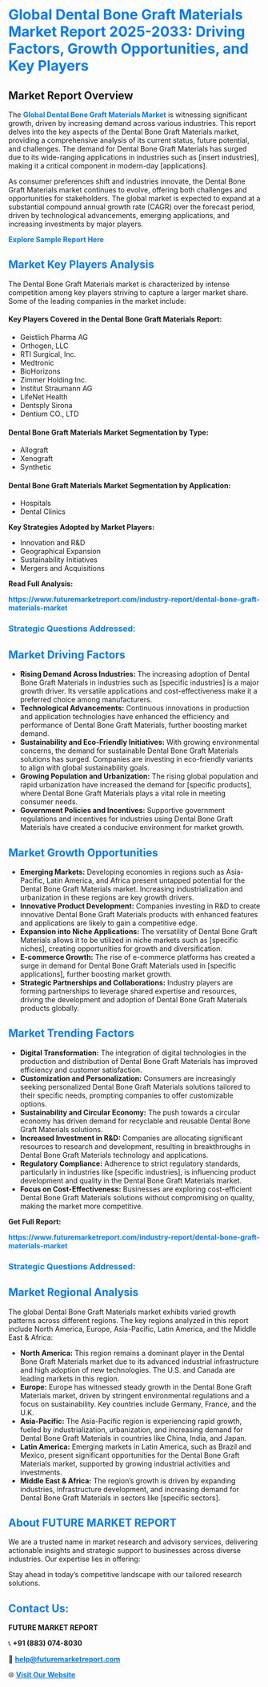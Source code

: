 <h1 style="color: #007BFF;">Global Dental Bone Graft Materials Market Report 2025-2033: Driving Factors, Growth Opportunities, and Key Players</h1>

<section id="overview">
<h2>Market Report Overview</h2>
<p>The <a href="https://www.futuremarketreport.com/industry-report/dental-bone-graft-materials-market" style="color: #007BFF; text-decoration: none;"><strong>Global Dental Bone Graft Materials Market</strong></a> is witnessing significant growth, driven by increasing demand across various industries. This report delves into the key aspects of the Dental Bone Graft Materials market, providing a comprehensive analysis of its current status, future potential, and challenges. The demand for Dental Bone Graft Materials has surged due to its wide-ranging applications in industries such as [insert industries], making it a critical component in modern-day [applications].</p>
<p>As consumer preferences shift and industries innovate, the Dental Bone Graft Materials market continues to evolve, offering both challenges and opportunities for stakeholders. The global market is expected to expand at a substantial compound annual growth rate (CAGR) over the forecast period, driven by technological advancements, emerging applications, and increasing investments by major players.</p>
</section>

<section id="overview">
<p><a href="https://www.futuremarketreport.com/request-sample/reportId=79710" style="color: #007BFF; text-decoration: none;"><strong>Explore Sample Report Here</strong></a></p>
</section>

<section id="key-players">
<h2 style="color: #007BFF;">Market Key Players Analysis</h2>
<p>The Dental Bone Graft Materials market is characterized by intense competition among key players striving to capture a larger market share. Some of the leading companies in the market include:</p>
<h4>Key Players Covered in the Dental Bone Graft Materials Report:</h4>
<ul><li>Geistlich Pharma AG</li><li>Orthogen, LLC</li><li>RTI Surgical, Inc.</li><li>Medtronic</li><li>BioHorizons</li><li>Zimmer Holding Inc.</li><li>Institut Straumann AG</li><li>LifeNet Health</li><li>Dentsply Sirona</li><li>Dentium CO., LTD</li></ul>
<h4>Dental Bone Graft Materials Market Segmentation by Type:</h4>
<ul><li>Allograft</li><li>Xenograft</li><li>Synthetic</li></ul>

<h4>Dental Bone Graft Materials Market Segmentation by Application:</h4>
<ul><li>Hospitals</li><li>Dental Clinics</li></ul>
<p><strong>Key Strategies Adopted by Market Players:</strong></p>
<ul>
<li>Innovation and R&D</li>
<li>Geographical Expansion</li>
<li>Sustainability Initiatives</li>
<li>Mergers and Acquisitions</li>
</ul>
</section>

<section>
<p><strong>Read Full Analysis: </strong></p><a href="https://www.futuremarketreport.com/industry-report/dental-bone-graft-materials-market" style="color: #007BFF; text-decoration: none;"><strong>https://www.futuremarketreport.com/industry-report/dental-bone-graft-materials-market</strong></a>
<h3 style="color: #007BFF;">Strategic Questions Addressed:</h3>
</section>

<section id="driving-factors">
<h2 style="color: #007BFF;">Market Driving Factors</h2>
<ul>
<li><strong>Rising Demand Across Industries:</strong> The increasing adoption of Dental Bone Graft Materials in industries such as [specific industries] is a major growth driver. Its versatile applications and cost-effectiveness make it a preferred choice among manufacturers.</li>
<li><strong>Technological Advancements:</strong> Continuous innovations in production and application technologies have enhanced the efficiency and performance of Dental Bone Graft Materials, further boosting market demand.</li>
<li><strong>Sustainability and Eco-Friendly Initiatives:</strong> With growing environmental concerns, the demand for sustainable Dental Bone Graft Materials solutions has surged. Companies are investing in eco-friendly variants to align with global sustainability goals.</li>
<li><strong>Growing Population and Urbanization:</strong> The rising global population and rapid urbanization have increased the demand for [specific products], where Dental Bone Graft Materials plays a vital role in meeting consumer needs.</li>
<li><strong>Government Policies and Incentives:</strong> Supportive government regulations and incentives for industries using Dental Bone Graft Materials have created a conducive environment for market growth.</li>
</ul>
</section>

<section id="growth-opportunities">
<h2 style="color: #007BFF;">Market Growth Opportunities</h2>
<ul>
<li><strong>Emerging Markets:</strong> Developing economies in regions such as Asia-Pacific, Latin America, and Africa present untapped potential for the Dental Bone Graft Materials market. Increasing industrialization and urbanization in these regions are key growth drivers.</li>
<li><strong>Innovative Product Development:</strong> Companies investing in R&D to create innovative Dental Bone Graft Materials products with enhanced features and applications are likely to gain a competitive edge.</li>
<li><strong>Expansion into Niche Applications:</strong> The versatility of Dental Bone Graft Materials allows it to be utilized in niche markets such as [specific niches], creating opportunities for growth and diversification.</li>
<li><strong>E-commerce Growth:</strong> The rise of e-commerce platforms has created a surge in demand for Dental Bone Graft Materials used in [specific applications], further boosting market growth.</li>
<li><strong>Strategic Partnerships and Collaborations:</strong> Industry players are forming partnerships to leverage shared expertise and resources, driving the development and adoption of Dental Bone Graft Materials products globally.</li>
</ul>
</section>

<section id="trending-factors">
<h2 style="color: #007BFF;">Market Trending Factors</h2>
<ul>
<li><strong>Digital Transformation:</strong> The integration of digital technologies in the production and distribution of Dental Bone Graft Materials has improved efficiency and customer satisfaction.</li>
<li><strong>Customization and Personalization:</strong> Consumers are increasingly seeking personalized Dental Bone Graft Materials solutions tailored to their specific needs, prompting companies to offer customizable options.</li>
<li><strong>Sustainability and Circular Economy:</strong> The push towards a circular economy has driven demand for recyclable and reusable Dental Bone Graft Materials solutions.</li>
<li><strong>Increased Investment in R&D:</strong> Companies are allocating significant resources to research and development, resulting in breakthroughs in Dental Bone Graft Materials technology and applications.</li>
<li><strong>Regulatory Compliance:</strong> Adherence to strict regulatory standards, particularly in industries like [specific industries], is influencing product development and quality in the Dental Bone Graft Materials market.</li>
<li><strong>Focus on Cost-Effectiveness:</strong> Businesses are exploring cost-efficient Dental Bone Graft Materials solutions without compromising on quality, making the market more competitive.</li>
</ul>
</section>

<section>
<p><strong>Get Full Report: </strong></p><a href="https://www.futuremarketreport.com/industry-report/dental-bone-graft-materials-market" style="color: #007BFF; text-decoration: none;"><strong>https://www.futuremarketreport.com/industry-report/dental-bone-graft-materials-market</strong></a>
<h3 style="color: #007BFF;">Strategic Questions Addressed:</h3>
</section>


<section id="regional-analysis">
<h2 style="color: #007BFF;">Market Regional Analysis</h2>
<p>The global Dental Bone Graft Materials market exhibits varied growth patterns across different regions. The key regions analyzed in this report include North America, Europe, Asia-Pacific, Latin America, and the Middle East & Africa:</p>
<ul>
<li><strong>North America:</strong> This region remains a dominant player in the Dental Bone Graft Materials market due to its advanced industrial infrastructure and high adoption of new technologies. The U.S. and Canada are leading markets in this region.</li>
<li><strong>Europe:</strong> Europe has witnessed steady growth in the Dental Bone Graft Materials market, driven by stringent environmental regulations and a focus on sustainability. Key countries include Germany, France, and the U.K.</li>
<li><strong>Asia-Pacific:</strong> The Asia-Pacific region is experiencing rapid growth, fueled by industrialization, urbanization, and increasing demand for Dental Bone Graft Materials in countries like China, India, and Japan.</li>
<li><strong>Latin America:</strong> Emerging markets in Latin America, such as Brazil and Mexico, present significant opportunities for the Dental Bone Graft Materials market, supported by growing industrial activities and investments.</li>
<li><strong>Middle East & Africa:</strong> The region’s growth is driven by expanding industries, infrastructure development, and increasing demand for Dental Bone Graft Materials in sectors like [specific sectors].</li>
</ul>
</section>

<footer>
<h2 style="color: #007BFF;">About FUTURE MARKET REPORT</h2>
<p>We are a trusted name in market research and advisory services, delivering actionable insights and strategic support to businesses across diverse industries. Our expertise lies in offering:</p>

<p>Stay ahead in today’s competitive landscape with our tailored research solutions.</p>

<h2 style="color: #007BFF;">Contact Us:</h2>
<p><strong>FUTURE MARKET REPORT</strong></p>
<p>📞 <strong>+91 (883) 074-8030</strong></p>
<p>📧 <strong><a href="mailto:help@futuremarketreport.com" style="color: #007BFF;">help@futuremarketreport.com</a></strong></p>
<p>🌐 <strong><a href="https://www.futuremarketreport.com/" style="color: #007BFF;">Visit Our Website</a></strong></p>
</footer>